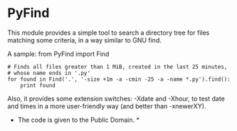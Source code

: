 PyFind
======

This module provides a simple tool to search a directory tree for files
matching some criteria, in a way similar to GNU find.

A sample:
	from PyFind import Find
	
	# Finds all files greater than 1 MiB, created in the last 25 minutes,
	# whose name ends in '.py'
	for found in Find('.', '-size +1m -a -cmin -25 -a -name *.py').find():
		print found
		
Also, it provides some extension switches: -Xdate and -Xhour, to test date
and times in a more user-friendly way (and better than -xnewerXY).


* The code is given to the Public Domain. *
